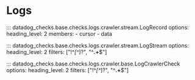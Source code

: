 # Logs

::: datadog_checks.base.checks.logs.crawler.stream.LogRecord
    options:
      heading_level: 2
      members:
        - cursor
        - data

::: datadog_checks.base.checks.logs.crawler.stream.LogStream
    options:
      heading_level: 2
      filters: ["!^_[^_]?", "^__.+__$"]

::: datadog_checks.base.checks.logs.crawler.base.LogCrawlerCheck
    options:
      heading_level: 2
      filters: ["!^_[^_]?", "^__.+__$"]
